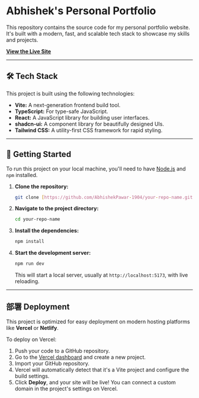 # Abhishek's Personal Portfolio

This repository contains the source code for my personal portfolio website. It's built with a modern, fast, and scalable tech stack to showcase my skills and projects.

**[View the Live Site](https://your-live-url.com)**

---

## 🛠️ Tech Stack

This project is built using the following technologies:

* **Vite:** A next-generation frontend build tool.
* **TypeScript:** For type-safe JavaScript.
* **React:** A JavaScript library for building user interfaces.
* **shadcn-ui:** A component library for beautifully designed UIs.
* **Tailwind CSS:** A utility-first CSS framework for rapid styling.

---

## 🚀 Getting Started

To run this project on your local machine, you'll need to have [Node.js](https://nodejs.org/) and `npm` installed.

1.  **Clone the repository:**
    ```bash
    git clone [https://github.com/AbhishekPawar-1904/your-repo-name.git](https://github.com/AbhishekPawar-1904/your-repo-name.git)
    ```

2.  **Navigate to the project directory:**
    ```bash
    cd your-repo-name
    ```

3.  **Install the dependencies:**
    ```bash
    npm install
    ```

4.  **Start the development server:**
    ```bash
    npm run dev
    ```
    This will start a local server, usually at `http://localhost:5173`, with live reloading.

---

## 部署 Deployment

This project is optimized for easy deployment on modern hosting platforms like **Vercel** or **Netlify**.

To deploy on Vercel:
1.  Push your code to a GitHub repository.
2.  Go to the [Vercel dashboard](https://vercel.com/) and create a new project.
3.  Import your GitHub repository.
4.  Vercel will automatically detect that it's a Vite project and configure the build settings.
5.  Click **Deploy**, and your site will be live! You can connect a custom domain in the project's settings on Vercel.
